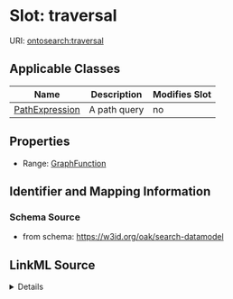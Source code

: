 # Slot: traversal

URI: [ontosearch:traversal](https://w3id.org/oak/search-datamodel/traversal)



<!-- no inheritance hierarchy -->




## Applicable Classes

| Name | Description | Modifies Slot |
| --- | --- | --- |
[PathExpression](PathExpression.md) | A path query |  no  |







## Properties

* Range: [GraphFunction](GraphFunction.md)





## Identifier and Mapping Information







### Schema Source


* from schema: https://w3id.org/oak/search-datamodel




## LinkML Source

<details>
```yaml
name: traversal
from_schema: https://w3id.org/oak/search-datamodel
rank: 1000
alias: traversal
owner: PathExpression
domain_of:
- PathExpression
range: GraphFunction

```
</details>